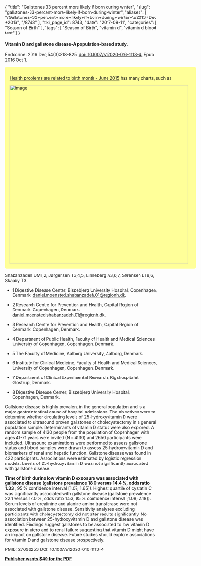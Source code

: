 {
    "title": "Gallstones 33 percent more likely if born during winter",
    "slug": "gallstones-33-percent-more-likely-if-born-during-winter",
    "aliases": [
        "/Gallstones+33+percent+more+likely+if+born+during+winter+\u2013+Dec+2016",
        "/8743"
    ],
    "tiki_page_id": 8743,
    "date": "2017-09-11",
    "categories": [
        "Season of Birth"
    ],
    "tags": [
        "Season of Birth",
        "vitamin d",
        "vitamin d blood test"
    ]
}


#### Vitamin D and gallstone disease-A population-based study.

Endocrine. 2016 Dec;54(3):818-825. [doi: 10.1007/s12020-016-1113-4.](https://doi.org/10.1007/s12020-016-1113-4.) Epub 2016 Oct 1.

<div class="border" style="background-color:#FF9;padding:15px;margin:10px 0;border-radius:5px;width:600px">

[Health problems are related to birth month - June 2015](/posts/health-problems-are-related-to-birth-month) has many charts, such as

<img src="https://d1bk1kqxc0sym.cloudfront.net/attachments/jpeg/birth-month-association-strength.jpg" alt="image" width="590">

</div>

Shabanzadeh DM1,2, Jørgensen T3,4,5, Linneberg A3,6,7, Sørensen LT8,6, Skaaby T3.

* 1 Digestive Disease Center, Bispebjerg University Hospital, Copenhagen, Denmark. daniel.moensted.shabanzadeh.01@regionh.dk.

* 2 Research Centre for Prevention and Health, Capital Region of Denmark, Copenhagen, Denmark. daniel.moensted.shabanzadeh.01@regionh.dk.

* 3 Research Centre for Prevention and Health, Capital Region of Denmark, Copenhagen, Denmark.

* 4 Department of Public Health, Faculty of Health and Medical Sciences, University of Copenhagen, Copenhagen, Denmark.

* 5 The Faculty of Medicine, Aalborg University, Aalborg, Denmark.

* 6 Institute for Clinical Medicine, Faculty of Health and Medical Sciences, University of Copenhagen, Copenhagen, Denmark.

* 7 Department of Clinical Experimental Research, Rigshospitalet, Glostrup, Denmark.

* 8 Digestive Disease Center, Bispebjerg University Hospital, Copenhagen, Denmark.

Gallstone disease is highly prevalent in the general population and is a major gastrointestinal cause of hospital admissions. The objectives were to determine whether circulating levels of 25-hydroxyvitamin D were associated to ultrasound proven gallstones or cholecystectomy in a general population sample. Determinants of vitamin D status were also explored. A random sample of 4130 people from the population of Copenhagen with ages 41-71 years were invited (N = 4130) and 2650 participants were included. Ultrasound examinations were performed to assess gallstone status and blood samples were drawn to assess 25-hydroxyvitamin D and biomarkers of renal and hepatic function. Gallstone disease was found in 422 participants. Associations were estimated by logistic regression models. Levels of 25-hydroxyvitamin D was not significantly associated with gallstone disease. 

 **Time of birth during low vitamin D exposure was associated with gallstone disease (gallstone prevalence 18.0 versus 14.4 %, odds ratio 1.33** , 95 % confidence interval <span>[1.07; 1.65]</span>). Highest quartile of cystatin C was significantly associated with gallstone disease (gallstone prevalence 22.1 versus 12.0 %, odds ratio 1.53, 95 % confidence interval <span>[1.08; 2.18]</span>). Serum levels of creatinine and alanine amino transferase were not associated with gallstone disease. Sensitivity analyses excluding participants with cholecystectomy did not alter results significantly. No association between 25-hydroxyvitamin D and gallstone disease was identified. Findings suggest gallstones to be associated to low vitamin D exposure in utero and to renal failure suggesting that vitamin D might have an impact on gallstone disease. Future studies should explore associations for vitamin D and gallstone disease prospectively.

PMID: 27696253 DOI: 10.1007/s12020-016-1113-4

 **[Publisher wants $40 for the PDF](https://link.springer.com/article/10.1007%2Fs12020-016-1113-4)**